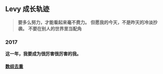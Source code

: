 ## Levy 成长轨迹
>**要多么努力，才能看起来毫不费力。**
>**但愿我的今天，不是昨天的冷淡抄袭。**
>**不要在别人的世界里当配角**

### 2017
**这一年，我要成为很厉害很厉害的我。**

#### **[数组去重](https://github.com/linchwei/blog/issues/1)**
